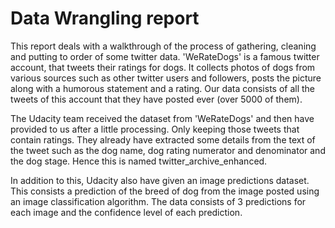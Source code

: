 # Data Wrangling report

This report deals with a walkthrough of the process of gathering, cleaning and putting to order of some twitter data. 'WeRateDogs' is a famous twitter account, that tweets their ratings for dogs. It collects photos of dogs from various sources such as other twitter users and followers, posts the picture along with a humorous statement and a rating. Our data consists of all the tweets of this account that they have posted ever (over 5000 of them).

The Udacity team received the dataset from 'WeRateDogs' and then have provided to us after a little processing. Only keeping those tweets that contain ratings. They already have extracted some details from the text of the tweet such as the dog name, dog rating numerator and denominator and the dog stage. Hence this is named twitter_archive_enhanced. 

In addition to this, Udacity also have given an image predictions dataset. This consists a prediction of the breed of dog from the image posted using an image classification algorithm. The data consists of 3 predictions for each image and the confidence level of each prediction.

